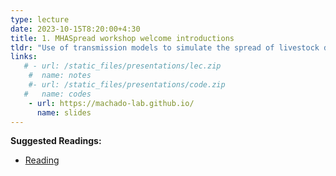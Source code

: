 ```yaml
---
type: lecture
date: 2023-10-15T8:20:00+4:30
title: 1. MHASpread workshop welcome introductions
tldr: "Use of transmission models to simulate the spread of livestock diseases."
links: 
   # - url: /static_files/presentations/lec.zip
    #  name: notes
    #- url: /static_files/presentations/code.zip
   #   name: codes
    - url: https://machado-lab.github.io/
      name: slides
---
```


**Suggested Readings:**
- [Reading](https://www.biorxiv.org/content/10.1101/2022.06.14.496159v3)